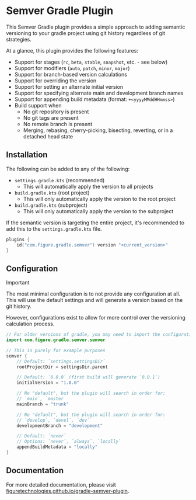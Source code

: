 # Semver Gradle Plugin

This Semver Gradle plugin provides a simple approach to
adding semantic versioning to your gradle project using git
history regardless of git strategies.

At a glance, this plugin provides the following features:

- Support for stages (`rc`, `beta`, `stable`, `snapshot`, etc. - see below)
- Support for modifiers (`auto`, `patch`, `minor`, `major`)
- Support for branch-based version calculations
- Support for overriding the version
- Support for setting an alternate initial version
- Support for specifying alternate main and development branch names
- Support for appending build metadata (format: `+<yyyyMMddHHmmss>`)
- Build support when
    - No git repository is present
    - No git tags are present
    - No remote branch is present
    - Merging, rebasing, cherry-picking, bisecting, reverting, or in a detached
      head state

## Installation

The following can be added to any of the following:

- `settings.gradle.kts` (recommended)
    - This will automatically apply the version to all projects
- `build.gradle.kts` (root project)
    - This will only automatically apply the version to the root project
- `build.gradle.kts` (subproject)
    - This will only automatically apply the version to the subproject

If the semantic version is targeting the entire project, it's recommended to add
this to the `settings.gradle.kts` file.

```kotlin
plugins {
    id("com.figure.gradle.semver") version "<current_version>"
}
```

## Configuration

> [!IMPORTANT]
> The most minimal configuration is to not provide any configuration at all.
> This will use the default settings and will generate a version based on the
> git history.
>
> However, configurations exist to allow for more control over the versioning
> calculation process.

```kotlin
// For older versions of gradle, you may need to import the configuration method
import com.figure.gradle.semver.semver

// This is purely for example purposes
semver {
    // Default: `settings.settingsDir`
    rootProjectDir = settingsDir.parent

    // Default: `0.0.0` (first build will generate `0.0.1`)
    initialVersion = "1.0.0"

    // No "default", but the plugin will search in order for:
    // `main`, `master
    mainBranch = "trunk"

    // No "default", but the plugin will search in order for:
    // `develop`, `devel`, `dev`
    developmentBranch = "development"

    // Default: `never`
    // Options: `never`, `always`, `locally`
    appendBuildMetadata = "locally"
}
```

## Documentation

For more detailed documentation, please
visit [figuretechnologies.github.io/gradle-semver-plugin](https://figuretechnologies.github.io/gradle-semver-plugin).
